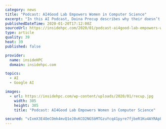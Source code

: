 ```yaml
---
category: news
title: "Podcast: AI4Good Lab Empowers Women in Computer Science"
excerpt: "In this AI Podcast, Doina Precup describes why their doesn’t need to be a gender gap in computer science education. An associate professor at McGill University and research team lead at DeepMind, Precup shares her personal experiences, along with the AI4Good Lab she co-founded to give women more access to machine learning training."
publishedDateTime: 2020-01-20T17:12:00Z
sourceUrl: https://insidehpc.com/2020/01/podcast-ai4good-lab-empowers-women-in-computer-science/
type: article
quality: 39
heat: 39
published: false

provider:
  name: insideHPC
  domain: insidehpc.com

topics:
  - AI
  - Google AI

images:
  - url: https://insidehpc.com/wp-content/uploads/2020/01/recup.jpg
    width: 305
    height: 305
    title: "Podcast: AI4Good Lab Empowers Women in Computer Science"

secured: "vIxmX3E4OeCOmk4mvQ1eJ8vKCO2NG5bMTGzuYcq41pyre7fjbeR1Ku4AYRApU5mxp/kAOPtkdrdgN2v0J4TGbJ/+idhfKIZsVkZVCpyf7ihiRViDpxoxs/qwMSeENKCMMw3gxThALKPFI/iJY/vprqM0JeKJrXb5c0+10/rL6Qa2nX+uZ5QbmuaOUfnH7xIz/Hx/EG507WrWa+cENdJdNtSgNoUmA6be+METKI3v38DCFPpqds8KoCsQNauAkVRevly9iti4CoJnFOPKk19bSPb8WmV/C6ayiefai9p7IGk=;WTOkhdZlyqva4YOpHKmKhA=="
---
```


